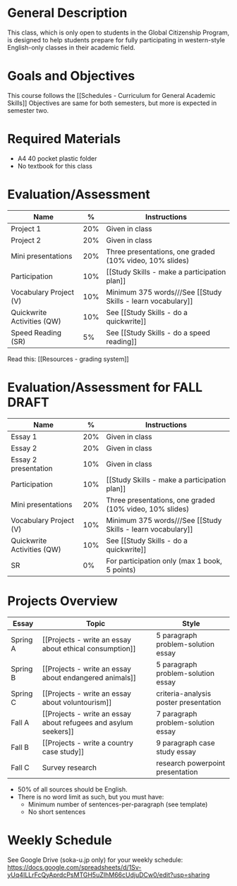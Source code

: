 # General Description
This class, which is only open to students in the Global Citizenship Program, is designed to help students prepare for fully participating in western-style English-only classes in their academic field.

# Goals and Objectives
This course follows the [[Schedules - Curriculum for General Academic Skills]]
Objectives are same for both semesters, but more is expected in semester two.

# Required Materials
* A4 40 pocket plastic folder
* No textbook for this class

# Evaluation/Assessment
Name                        |%      |Instructions
----------------------------|-------|-------------
Project 1                   |20%    |Given in class
Project 2                   |20%    |Given in class
Mini presentations          |20%    |Three presentations, one graded (10% video, 10% slides)
Participation               |10%    |[[Study Skills - make a participation plan]]    
Vocabulary Project (V)      |10%    |Minimum 375 words///See [[Study Skills - learn vocabulary]]
Quickwrite Activities (QW)  |10%    |See [[Study Skills - do a quickwrite]]    
Speed Reading (SR)          |5%     |See [[Study Skills - do a speed reading]]    


Read this: [[Resources - grading system]]

# Evaluation/Assessment for FALL DRAFT
Name                        |%      |Instructions
----------------------------|-------|-------------
Essay 1  					|20%    |Given in class
Essay 2  					|20%    |Given in class
Essay 2 presentation         |10%    |Given in class
Participation               |10%    |[[Study Skills - make a participation plan]]    
Mini presentations          |20%    |Three presentations, one graded (10% video, 10% slides)
Vocabulary Project (V)      |10%    |Minimum 375 words///See [[Study Skills - learn vocabulary]]
Quickwrite Activities (QW)  |10%    |See [[Study Skills - do a quickwrite]]    
SR 							|0%		|For participation only (max 1 book, 5 points)



# Projects Overview
|Essay		|Topic						 										|Style
|------------|--------------------------- 										|--------------
|Spring A	|[[Projects - write an essay about ethical consumption]]			|5 paragraph problem-solution essay
|Spring B	|[[Projects - write an essay about endangered animals]]				|5 paragraph problem-solution essay
|Spring C	|[[Projects - write an essay about voluntourism]]	                |criteria-analysis poster presentation
|Fall A		|[[Projects - write an essay about refugees and asylum seekers]]	|7 paragraph problem-solution essay
|Fall B		|[[Projects - write a country case study]]                          |9 paragraph case study essay
|Fall C		|Survey research							                |research powerpoint presentation

* 50% of all sources should be English.
* There is no word limit as such, but you must have:
    * Minimum number of sentences-per-paragraph (see template)
    * No short sentences



# Weekly Schedule
See Google Drive (soka-u.jp only) for your weekly schedule: https://docs.google.com/spreadsheets/d/1Sv-yUq4ILLrFcQyAprdcPsMTGH5uZIhM66cUdjuDCw0/edit?usp=sharing
